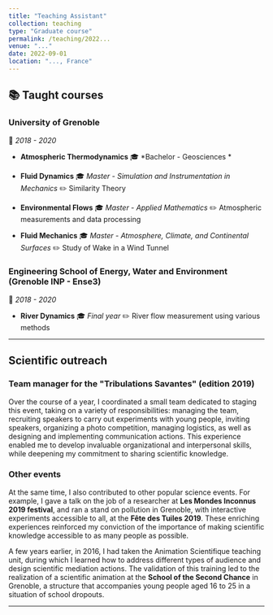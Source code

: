 ```yaml
---
title: "Teaching Assistant"
collection: teaching
type: "Graduate course"
permalink: /teaching/2022...
venue: "..."
date: 2022-09-01
location: "..., France"
---
```

## 📚 Taught courses

### University of Grenoble
📅 *2018 - 2020* 

- **Atmospheric Thermodynamics**
🎓 *Bachelor - Geosciences *

- **Fluid Dynamics**
🎓 *Master - Simulation and Instrumentation in Mechanics*
✏️ Similarity Theory

- **Environmental Flows**
🎓 *Master - Applied Mathematics*
✏️ Atmospheric measurements and data processing

- **Fluid Mechanics**
🎓 *Master - Atmosphere, Climate, and Continental Surfaces*
✏️ Study of Wake in a Wind Tunnel

### Engineering School of Energy, Water and Environment (Grenoble INP - Ense3)
📅 *2018 - 2020* 

- **River Dynamics**
🎓 *Final year*
✏️ River flow measurement using various methods

---

## Scientific outreach

### Team manager for the "Tribulations Savantes" (edition 2019)

Over the course of a year, I coordinated a small team dedicated to staging this event, taking on a variety of responsibilities: managing the team, recruiting speakers to carry out experiments with young people, inviting speakers, organizing a photo competition, managing logistics, as well as designing and implementing communication actions. This experience enabled me to develop invaluable organizational and interpersonal skills, while deepening my commitment to sharing scientific knowledge. 

### Other events  

At the same time, I also contributed to other popular science events. For example, I gave a talk on the job of a researcher at **Les Mondes Inconnus 2019 festival**, and ran a stand on pollution in Grenoble, with interactive experiments accessible to all, at the **Fête des Tuiles 2019**. These enriching experiences reinforced my conviction of the importance of making scientific knowledge accessible to as many people as possible.

A few years earlier, in 2016, I had taken the Animation Scientifique teaching unit, during which I learned how to address different types of audience and design scientific mediation actions. The validation of this training led to the realization of a scientific animation at the **School of the Second Chance** in Grenoble, a structure that accompanies young people aged 16 to 25 in a situation of school dropouts.

---
